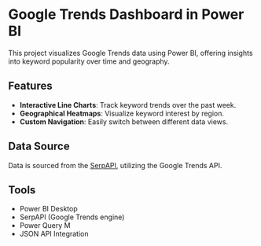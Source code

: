 # Google Trends Dashboard in Power BI

This project visualizes Google Trends data using Power BI, offering insights into keyword popularity over time and geography.

## Features

- **Interactive Line Charts**: Track keyword trends over the past week.
- **Geographical Heatmaps**: Visualize keyword interest by region.
- **Custom Navigation**: Easily switch between different data views.

## Data Source

Data is sourced from the [SerpAPI](https://serpapi.com/), utilizing the Google Trends API.

## Tools
- Power BI Desktop
- SerpAPI (Google Trends engine)
- Power Query M
- JSON API Integration
